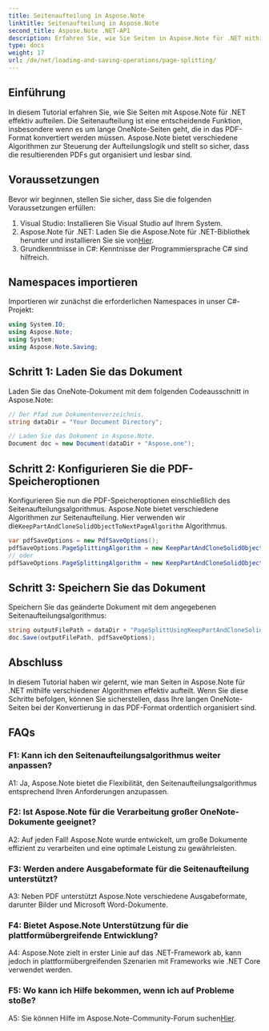 ```yaml
---
title: Seitenaufteilung in Aspose.Note
linktitle: Seitenaufteilung in Aspose.Note
second_title: Aspose.Note .NET-API
description: Erfahren Sie, wie Sie Seiten in Aspose.Note für .NET mithilfe verschiedener Algorithmen effektiv aufteilen. Sorgen Sie für eine übersichtliche Organisation von OneNote-Dokumenten im PDF-Format.
type: docs
weight: 17
url: /de/net/loading-and-saving-operations/page-splitting/
---
```

## Einführung

In diesem Tutorial erfahren Sie, wie Sie Seiten mit Aspose.Note für .NET effektiv aufteilen. Die Seitenaufteilung ist eine entscheidende Funktion, insbesondere wenn es um lange OneNote-Seiten geht, die in das PDF-Format konvertiert werden müssen. Aspose.Note bietet verschiedene Algorithmen zur Steuerung der Aufteilungslogik und stellt so sicher, dass die resultierenden PDFs gut organisiert und lesbar sind.

## Voraussetzungen

Bevor wir beginnen, stellen Sie sicher, dass Sie die folgenden Voraussetzungen erfüllen:

1. Visual Studio: Installieren Sie Visual Studio auf Ihrem System.
2.  Aspose.Note für .NET: Laden Sie die Aspose.Note für .NET-Bibliothek herunter und installieren Sie sie von[Hier](https://releases.aspose.com/note/net/).
3. Grundkenntnisse in C#: Kenntnisse der Programmiersprache C# sind hilfreich.

## Namespaces importieren

Importieren wir zunächst die erforderlichen Namespaces in unser C#-Projekt:

```csharp
using System.IO;
using Aspose.Note;
using System;
using Aspose.Note.Saving;
```

## Schritt 1: Laden Sie das Dokument

Laden Sie das OneNote-Dokument mit dem folgenden Codeausschnitt in Aspose.Note:

```csharp
// Der Pfad zum Dokumentenverzeichnis.
string dataDir = "Your Document Directory";

// Laden Sie das Dokument in Aspose.Note.
Document doc = new Document(dataDir + "Aspose.one");
```

## Schritt 2: Konfigurieren Sie die PDF-Speicheroptionen

 Konfigurieren Sie nun die PDF-Speicheroptionen einschließlich des Seitenaufteilungsalgorithmus. Aspose.Note bietet verschiedene Algorithmen zur Seitenaufteilung. Hier verwenden wir die`KeepPartAndCloneSolidObjectToNextPageAlgorithm` Algorithmus.

```csharp
var pdfSaveOptions = new PdfSaveOptions();
pdfSaveOptions.PageSplittingAlgorithm = new KeepPartAndCloneSolidObjectToNextPageAlgorithm(100);
// oder
pdfSaveOptions.PageSplittingAlgorithm = new KeepPartAndCloneSolidObjectToNextPageAlgorithm(400);
```

## Schritt 3: Speichern Sie das Dokument

Speichern Sie das geänderte Dokument mit dem angegebenen Seitenaufteilungsalgorithmus:

```csharp
string outputFilePath = dataDir + "PageSplittUsingKeepPartAndCloneSolidObjectToNextPageAlgorithm_out.pdf";
doc.Save(outputFilePath, pdfSaveOptions);
```

## Abschluss

In diesem Tutorial haben wir gelernt, wie man Seiten in Aspose.Note für .NET mithilfe verschiedener Algorithmen effektiv aufteilt. Wenn Sie diese Schritte befolgen, können Sie sicherstellen, dass Ihre langen OneNote-Seiten bei der Konvertierung in das PDF-Format ordentlich organisiert sind.

## FAQs

### F1: Kann ich den Seitenaufteilungsalgorithmus weiter anpassen?

A1: Ja, Aspose.Note bietet die Flexibilität, den Seitenaufteilungsalgorithmus entsprechend Ihren Anforderungen anzupassen.

### F2: Ist Aspose.Note für die Verarbeitung großer OneNote-Dokumente geeignet?

A2: Auf jeden Fall! Aspose.Note wurde entwickelt, um große Dokumente effizient zu verarbeiten und eine optimale Leistung zu gewährleisten.

### F3: Werden andere Ausgabeformate für die Seitenaufteilung unterstützt?

A3: Neben PDF unterstützt Aspose.Note verschiedene Ausgabeformate, darunter Bilder und Microsoft Word-Dokumente.

### F4: Bietet Aspose.Note Unterstützung für die plattformübergreifende Entwicklung?

A4: Aspose.Note zielt in erster Linie auf das .NET-Framework ab, kann jedoch in plattformübergreifenden Szenarien mit Frameworks wie .NET Core verwendet werden.

### F5: Wo kann ich Hilfe bekommen, wenn ich auf Probleme stoße?

 A5: Sie können Hilfe im Aspose.Note-Community-Forum suchen[Hier](https://forum.aspose.com/c/note/28).